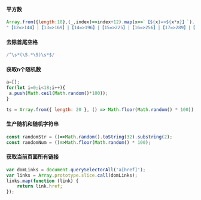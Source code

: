 
 #### 平方数
 ``` javascript
Array.from({length:18},(_,index)=>index+12).map(x=>`【${x}=>${x*x}】`).join('|')
"【12=>144】|【13=>169】|【14=>196】|【15=>225】|【16=>256】|【17=>289】|【18=>324】|【19=>361】|【20=>400】|【21=>441】|【22=>484】|【23=>529】|【24=>576】|【25=>625】|【26=>676】|【27=>729】|【28=>784】|【29=>841】"
 ``` 

 #### 去除首尾空格
 ``` javascript
 /^\s*(\S.*\S)\s*$/
 ``` 
 
 #### 获取n个随机数
``` javascript
a=[];
for(let i=0;i<18;i++){
 a.push(Math.ceil(Math.random()*100));
}
```
``` javascript
ts = Array.from({ length: 20 }, () => Math.floor(Math.random() * 100))
```

#### 生产随机和随机字符串
``` javascript
const randomStr = ()=>Math.random().toString(32).substring(2);
const randomNum = ()=>Math.floor(Math.random() * 100);
```

#### 获取当前页面所有链接
``` javascript
var domLinks = document.querySelectorAll('a[href]');
var links = Array.prototype.slice.call(domLinks);
links.map(function (link) {
    return link.href;
});
```
